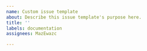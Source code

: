 ```yaml
---
name: Custom issue template
about: Describe this issue template's purpose here.
title: ''
labels: documentation
assignees: MazEwazc

---
```



